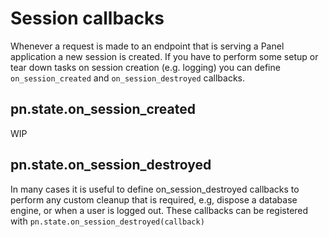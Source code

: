 # Session callbacks

Whenever a request is made to an endpoint that is serving a Panel application a new session is created. If you have to perform some setup or tear down tasks on session creation (e.g. logging) you can define `on_session_created` and `on_session_destroyed` callbacks.

## pn.state.on_session_created

WIP

## pn.state.on_session_destroyed

In many cases it is useful to define on_session_destroyed callbacks to perform any custom cleanup that is required, e.g,  dispose  a database engine, or when a user is logged out. These callbacks can be registered with `pn.state.on_session_destroyed(callback)`
